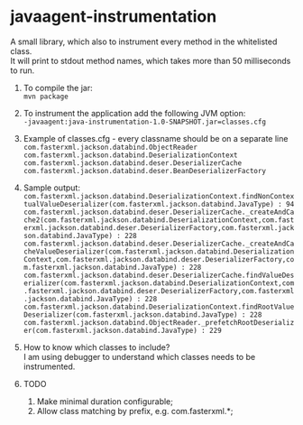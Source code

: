 # javaagent-instrumentation

A small library, which also to instrument every method in the whitelisted class.\
It will print to stdout method names, which takes more than 50 milliseconds to run.

1. To compile the jar:\
`mvn package`

1. To instrument the application add the following JVM option:\
`-javaagent:java-instrumentation-1.0-SNAPSHOT.jar=classes.cfg`

1. Example of classes.cfg - every classname should be on a separate line\
`com.fasterxml.jackson.databind.ObjectReader`\
`com.fasterxml.jackson.databind.DeserializationContext`\
`com.fasterxml.jackson.databind.deser.DeserializerCache`\
`com.fasterxml.jackson.databind.deser.BeanDeserializerFactory`

1. Sample output:\
`com.fasterxml.jackson.databind.DeserializationContext.findNonContextualValueDeserializer(com.fasterxml.jackson.databind.JavaType) : 94
 com.fasterxml.jackson.databind.deser.DeserializerCache._createAndCache2(com.fasterxml.jackson.databind.DeserializationContext,com.fasterxml.jackson.databind.deser.DeserializerFactory,com.fasterxml.jackson.databind.JavaType) : 228
 com.fasterxml.jackson.databind.deser.DeserializerCache._createAndCacheValueDeserializer(com.fasterxml.jackson.databind.DeserializationContext,com.fasterxml.jackson.databind.deser.DeserializerFactory,com.fasterxml.jackson.databind.JavaType) : 228
 com.fasterxml.jackson.databind.deser.DeserializerCache.findValueDeserializer(com.fasterxml.jackson.databind.DeserializationContext,com.fasterxml.jackson.databind.deser.DeserializerFactory,com.fasterxml.jackson.databind.JavaType) : 228
 com.fasterxml.jackson.databind.DeserializationContext.findRootValueDeserializer(com.fasterxml.jackson.databind.JavaType) : 228
 com.fasterxml.jackson.databind.ObjectReader._prefetchRootDeserializer(com.fasterxml.jackson.databind.JavaType) : 229`
 
1. How to know which classes to include?\
 I am using debugger to understand which classes needs to be instrumented.
 
1. TODO
   1. Make minimal duration configurable;
   1. Allow class matching by prefix, e.g. com.fasterxml.*;
  